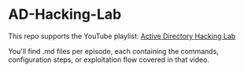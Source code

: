 # AD-Hacking-Lab

This repo supports the YouTube playlist: [Active Directory Hacking Lab](https://www.youtube.com/playlist?list=PLfBm2-rOpbHpRqgwGkA6e3OnPTrwfKikG)

You'll find .md files per episode, each containing the commands, configuration steps, or exploitation flow covered in that video.
